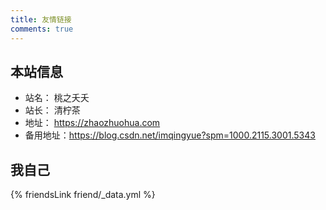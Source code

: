 ```yaml
---
title: 友情链接
comments: true
---
```


## 本站信息
- 站名： 桃之夭夭
- 站长： 清柠茶
- 地址： https://zhaozhuohua.com
- 备用地址：https://blog.csdn.net/imqingyue?spm=1000.2115.3001.5343

<!-- ## 申请方法
- 添加本站后，在本页留言，格式如下

~~~yml
```yml
- name: #您的名字
  url: #您的网址
  desc: #简短描述
  image: #一张图片
```
~~~ -->

## 我自己
{% friendsLink friend/_data.yml %}
